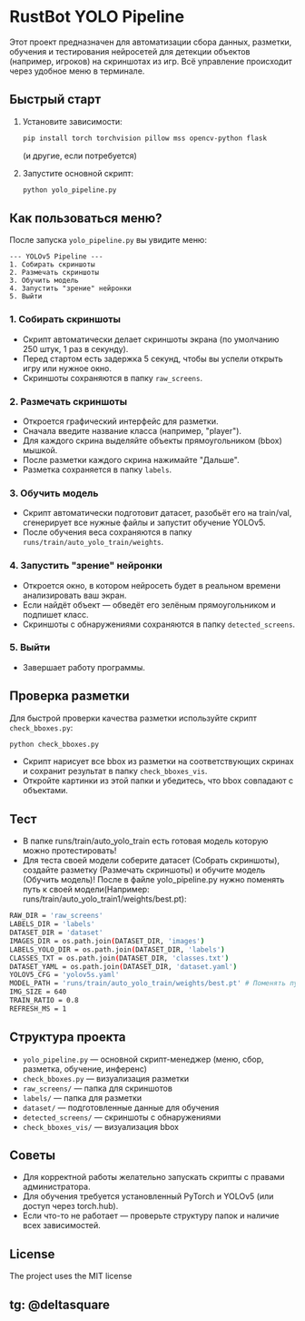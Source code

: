 # RustBot YOLO Pipeline

Этот проект предназначен для автоматизации сбора данных, разметки, обучения и тестирования нейросетей для детекции объектов (например, игроков) на скриншотах из игр. Всё управление происходит через удобное меню в терминале.

## Быстрый старт

1. Установите зависимости:
   
   ```bash
   pip install torch torchvision pillow mss opencv-python flask
   ```
   (и другие, если потребуется)

2. Запустите основной скрипт:
   
   ```bash
   python yolo_pipeline.py
   ```

## Как пользоваться меню?

После запуска `yolo_pipeline.py` вы увидите меню:

```
--- YOLOv5 Pipeline ---
1. Собирать скриншоты
2. Размечать скриншоты
3. Обучить модель
4. Запустить "зрение" нейронки
5. Выйти
```

### 1. Собирать скриншоты
- Скрипт автоматически делает скриншоты экрана (по умолчанию 250 штук, 1 раз в секунду).
- Перед стартом есть задержка 5 секунд, чтобы вы успели открыть игру или нужное окно.
- Скриншоты сохраняются в папку `raw_screens`.

### 2. Размечать скриншоты
- Откроется графический интерфейс для разметки.
- Сначала введите название класса (например, "player").
- Для каждого скрина выделяйте объекты прямоугольником (bbox) мышкой.
- После разметки каждого скрина нажимайте "Дальше".
- Разметка сохраняется в папку `labels`.

### 3. Обучить модель
- Скрипт автоматически подготовит датасет, разобьёт его на train/val, сгенерирует все нужные файлы и запустит обучение YOLOv5.
- После обучения веса сохраняются в папку `runs/train/auto_yolo_train/weights`.

### 4. Запустить "зрение" нейронки
- Откроется окно, в котором нейросеть будет в реальном времени анализировать ваш экран.
- Если найдёт объект — обведёт его зелёным прямоугольником и подпишет класс.
- Скриншоты с обнаружениями сохраняются в папку `detected_screens`.

### 5. Выйти
- Завершает работу программы.


## Проверка разметки

Для быстрой проверки качества разметки используйте скрипт `check_bboxes.py`:

```bash
python check_bboxes.py
```

- Скрипт нарисует все bbox из разметки на соответствующих скринах и сохранит результат в папку `check_bboxes_vis`.
- Откройте картинки из этой папки и убедитесь, что bbox совпадают с объектами.

## Тест

- В папке runs/train/auto_yolo_train есть готовая модель которую можно протестировать!
- Для теста своей модели соберите датасет (Собрать скриншоты), создайте разметку (Размечать скриншоты) и обучите модель (Обучить модель)! После в файле yolo_pipeline.py нужно поменять путь к своей модели(Например: runs/train/auto_yolo_train1/weights/best.pt):

```bash
RAW_DIR = 'raw_screens'
LABELS_DIR = 'labels'
DATASET_DIR = 'dataset'
IMAGES_DIR = os.path.join(DATASET_DIR, 'images')
LABELS_YOLO_DIR = os.path.join(DATASET_DIR, 'labels')
CLASSES_TXT = os.path.join(DATASET_DIR, 'classes.txt')
DATASET_YAML = os.path.join(DATASET_DIR, 'dataset.yaml')
YOLOV5_CFG = 'yolov5s.yaml'
MODEL_PATH = 'runs/train/auto_yolo_train/weights/best.pt' # Поменять путь к своей модели
IMG_SIZE = 640
TRAIN_RATIO = 0.8
REFRESH_MS = 1
```

## Структура проекта

- `yolo_pipeline.py` — основной скрипт-менеджер (меню, сбор, разметка, обучение, инференс)
- `check_bboxes.py` — визуализация разметки
- `raw_screens/` — папка для скриншотов
- `labels/` — папка для разметки
- `dataset/` — подготовленные данные для обучения
- `detected_screens/` — скриншоты с обнаружениями
- `check_bboxes_vis/` — визуализация bbox


## Советы
- Для корректной работы желательно запускать скрипты с правами администратора.
- Для обучения требуется установленный PyTorch и YOLOv5 (или доступ через torch.hub).
- Если что-то не работает — проверьте структуру папок и наличие всех зависимостей.


## License

The project uses the MIT license

## tg: @deltasquare

